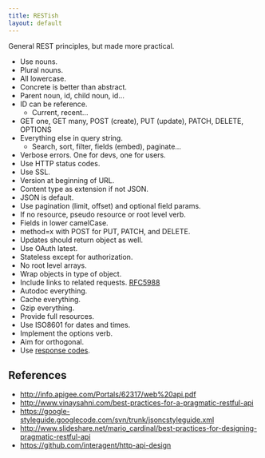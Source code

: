 ```yaml
---
title: RESTish
layout: default
---
```


General REST principles, but made more practical.

- Use nouns.
- Plural nouns.
- All lowercase.
- Concrete is better than abstract.
- Parent noun, id, child noun, id...
- ID can be reference.
    - Current, recent...
- GET one, GET many, POST (create), PUT (update), PATCH, DELETE, OPTIONS
- Everything else in query string.
    - Search, sort, filter, fields (embed), paginate...
- Verbose errors. One for devs, one for users.
- Use HTTP status codes.
- Use SSL.
- Version at beginning of URL.
- Content type as extension if not JSON.
- JSON is default.
- Use pagination (limit, offset) and optional field params.
- If no resource, pseudo resource or root level verb.
- Fields in lower camelCase.
- method=x with POST for PUT, PATCH, and DELETE.
- Updates should return object as well.
- Use OAuth latest.
- Stateless except for authorization.
- No root level arrays.
- Wrap objects in type of object.
- Include links to related requests. [RFC5988](http://tools.ietf.org/html/rfc5988)
- Autodoc everything.
- Cache everything.
- Gzip everything.
- Provide full resources.
- Use ISO8601 for dates and times.
- Implement the options verb.
- Aim for orthogonal.
- Use [response codes](http://www.w3.org/Protocols/rfc2616/rfc2616-sec10.html).

References
----------

- http://info.apigee.com/Portals/62317/web%20api.pdf
- http://www.vinaysahni.com/best-practices-for-a-pragmatic-restful-api
- https://google-styleguide.googlecode.com/svn/trunk/jsoncstyleguide.xml
- http://www.slideshare.net/mario_cardinal/best-practices-for-designing-pragmatic-restful-api
- https://github.com/interagent/http-api-design
